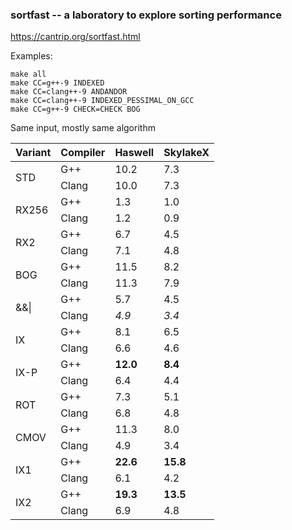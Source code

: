 ### sortfast -- a laboratory to explore sorting performance

<https://cantrip.org/sortfast.html>

Examples:
```
make all
make CC=g++-9 INDEXED
make CC=clang++-9 ANDANDOR
make CC=clang++-9 INDEXED_PESSIMAL_ON_GCC
make CC=g++-9 CHECK=CHECK BOG
```

Same input, mostly same algorithm

 <table>
   <thead>
     <tr> <th> Variant </th>
       <th> Compiler </th>
       <th> Haswell </th>
       <th> SkylakeX </th>
     </tr>
   </thead>
   <tbody>
     <tr><td rowspan=2> STD  </td><td> G++ </td><td> 10.2 </td><td>  7.3 </td></tr>
     <tr><td>                        Clang </td><td> 10.0 </td><td>  7.3 </td></tr>
     <tr><td rowspan=2> RX256</td><td> G++ </td><td>  1.3 </td><td>  1.0 </td></tr>
     <tr><td>                        Clang </td><td>  1.2 </td><td>  0.9 </td></tr>
     <tr><td rowspan=2> RX2  </td><td> G++ </td><td>  6.7 </td><td>  4.5 </td></tr>
     <tr><td>                        Clang </td><td>  7.1 </td><td>  4.8 </td></tr>
     <tr><td rowspan=2> BOG  </td><td> G++ </td><td> 11.5 </td><td>  8.2 </td></tr>
     <tr><td>                        Clang </td><td> 11.3 </td><td>  7.9 </td></tr>
     <tr><td rowspan=2> &&|  </td><td> G++ </td><td>  5.7 </td><td>  4.5 </td></tr>
     <tr><td>                        Clang </td><td> <em>4.9</em> </td><td> <em>3.4</em> </td></tr>
     <tr><td rowspan=2> IX   </td><td> G++ </td><td>  8.1 </td><td>  6.5 </td></tr>
     <tr><td>                        Clang </td><td>  6.6 </td><td>  4.6 </td></tr>
     <tr><td rowspan=2> IX-P </td><td> G++ </td><td><b>12.0</b></td> <td><b>8.4</b> </td></tr>
     <tr><td>                        Clang </td><td>  6.4 </td><td>  4.4 </td></tr>
     <tr><td rowspan=2> ROT  </td><td> G++ </td><td>  7.3 </td><td>  5.1 </td></tr>
     <tr><td>                        Clang </td><td>  6.8 </td><td>  4.8 </td></tr>
     <tr><td rowspan=2> CMOV </td><td> G++ </td><td> 11.3 </td><td>  8.0 </td></tr>
     <tr><td>                        Clang </td><td>  4.9 </td><td>  3.4 </td></tr>
     <tr><td rowspan=2> IX1  </td><td> G++ </td><td><b>22.6</b></td> <td> <b>15.8</b> </td></tr>
     <tr><td>                        Clang </td><td>  6.1 </td><td>  4.2 </td></tr>
     <tr><td rowspan=2> IX2  </td><td> G++ </td><td><b>19.3<b></td> <td> <b>13.5</b> </td></tr>
     <tr><td>                        Clang </td><td>  6.9 </td><td>  4.8 </td></tr>
   </tbody>
 </table>
